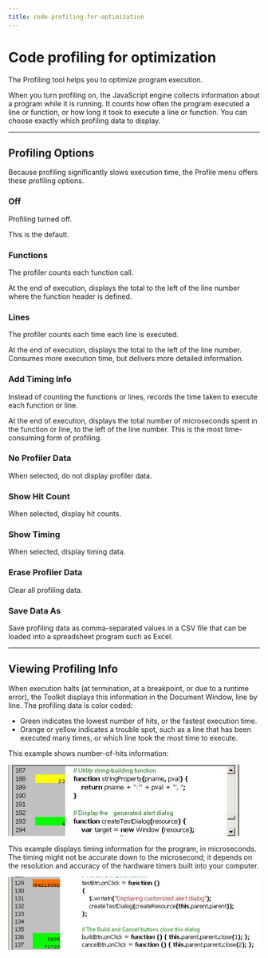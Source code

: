 ```yaml
---
title: code-profiling-for-optimization
---
```


# Code profiling for optimization

The Profiling tool helps you to optimize program execution.

When you turn profiling on, the JavaScript engine collects information about a program while it is running. It counts how often the program executed a line or function, or how long it took to execute a line or function. You can choose exactly which profiling data to display.

---

## Profiling Options

Because profiling significantly slows execution time, the Profile menu offers these profiling options.

### Off

Profiling turned off.

This is the default.

### Functions

The profiler counts each function call.

At the end of execution, displays the total to the left of the line number where the function header is defined.

### Lines

The profiler counts each time each line is executed.

At the end of execution, displays the total to the left of the line number. Consumes more execution time, but delivers more detailed information.

### Add Timing Info

Instead of counting the functions or lines, records the time taken to execute each function or line.

At the end of execution, displays the total number of microseconds spent in the function or line, to the left of the line number. This is the most time-consuming form of profiling.

### No Profiler Data

When selected, do not display profiler data.

### Show Hit Count

When selected, display hit counts.

### Show Timing

When selected, display timing data.

### Erase Profiler Data

Clear all profiling data.

### Save Data As

Save profiling data as comma-separated values in a CSV file that can be loaded into a spreadsheet program such as Excel.

---

## Viewing Profiling Info

When execution halts (at termination, at a breakpoint, or due to a runtime error), the Toolkit displays this information in the Document Window, line by line. The profiling data is color coded:

- Green indicates the lowest number of hits, or the fastest execution time.
- Orange or yellow indicates a trouble spot, such as a line that has been executed many times, or which line took the most time to execute.

This example shows number-of-hits information:

![Number of Hits](./_static/02_the-extendscript-toolkit_code-profiling_number-of-hits.jpg)

This example displays timing information for the program, in microseconds. The timing might not be accurate down to the microsecond; it depends on the resolution and accuracy of the hardware timers built into your computer.

![Timing Info](./_static/02_the-extendscript-toolkit_code-profiling_timing-info.jpg)
